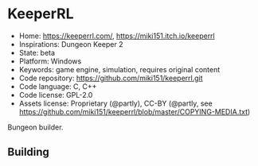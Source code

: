 # KeeperRL

- Home: https://keeperrl.com/, https://miki151.itch.io/keeperrl
- Inspirations: Dungeon Keeper 2
- State: beta
- Platform: Windows
- Keywords: game engine, simulation, requires original content
- Code repository: https://github.com/miki151/keeperrl.git
- Code language: C, C++
- Code license: GPL-2.0
- Assets license: Proprietary (@partly), CC-BY (@partly, see https://github.com/miki151/keeperrl/blob/master/COPYING-MEDIA.txt)

Bungeon builder.

## Building
